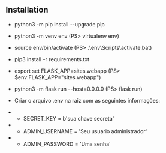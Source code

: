 
## Installation
* python3 -m pip install --upgrade pip
* python3 -m venv env (PS> virtualenv env)
* source env/bin/activate (PS> .\env\Scripts\activate.bat)
* pip3 install -r requirements.txt
* export set FLASK_APP=sites.webapp (PS> $env:FLASK_APP="sites.webapp")
* python3 -m flask run --host=0.0.0.0 (PS> flask run)

* Criar o arquivo .env na raiz com as seguintes informações:

* * SECRET_KEY = b'sua chave secreta'
* * ADMIN_USERNAME = 'Seu usuario administrador'
* * ADMIN_PASSWORD = 'Uma senha'